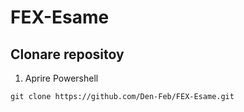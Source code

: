 # FEX-Esame
## Clonare repositoy
1. Aprire Powershell
```
git clone https://github.com/Den-Feb/FEX-Esame.git
```
